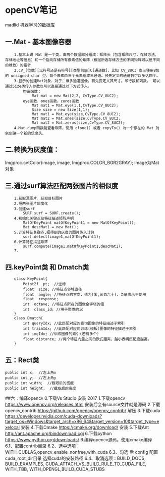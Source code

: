 # openCV笔记
madlid   机器学习的数据库
## 一.Mat - 基本图像容器


        1.基本上讲 Mat 是一个类，由两个数据部分组成：矩阵头（包含矩阵尺寸，存储方法，存储地址等信息）和一个指向存储所有像素值的矩阵（根据所选存储方法的不同矩阵可以是不同的维数）的指针
        2.CV_[位数][无符号还是有符号][类型前缀]C[通道数]，比如 CV_8UC3 表示使用8位的 unsigned char 型，每个像素由三个元素组成三通道。预先定义的通道数可以多达四个。 
        3.显示的创建Mat对象，对于二维多通道图像，首先要定义其尺寸，即行数和列数。 可以通过Size类传入参数也可以直接通过以下方式传入。
            构造函数：
                Mat mat = new Mat(2,2, CvType.CV_8UC2);
            eye函数，ones函数，zeros函数
                Mat mat1 = Mat.eye(1,1,CvType.CV_8UC2);
                Size size = new Size(1,1);
                Mat mat1 = Mat.eye(size,CvType.CV_8UC2);
                Mat mat2 = Mat.ones(size,CvType.CV_8UC2;
                Mat mat2 = Mat.zeros(size,CvType.CV_8UC2);
        4.Mat.dump函数能查看矩阵，使用 clone() 或者 copyTo() 为一个存在的 Mat 对象创建一个新的信息头。
## 二.转换为灰度值：

   Imgproc.cvtColor(image, image, Imgproc.COLOR_BGR2GRAY);    image为Mat对象

## 三.通过surf算法匹配两张图片的相似度


        1.获取源图片，获取目标图片
        2.把两张图片灰度化
        3.创建surf
            SURF surf = SURF.create();
        4.初始化关键点及特征描述矩阵声明
            MatOfKeyPoint matOfKeyPoint1 = new MatOfKeyPoint();
            Mat descMat1 = new Mat();
        5.计算特征关键点,把得到的灰度的图片传入计算
            surf.detect(image1,matOfKeyPoint1);
        6.计算特征描述矩阵
            surf.compute(image1,matOfKeyPoint1,descMat1);
        7.
## 四.keyPoint类 和 Dmatch类
	
        class KeyPoint{        
            Point2f  pt;  //坐标
            float  size; //特征点邻域直径
            float  angle; //特征点的方向，值为[零,三百六十)，负值表示不使用
            float  response;
            int  octave; //特征点所在的图像金字塔的组
            int  class_id; //用于聚类的id
        }
        class Dmatch{
            int queryIdx; //此匹配对应的查询图像的特征描述子索引
            int trainIdx; //此匹配对应的训练(模板)图像的特征描述子索引
            int imgIdx; //训练图像的索引(若有多个)
            float distance; //两个特征向量之间的欧氏距离，越小表明匹配度越高。
        }
## 五：Rect类
	
	public int x;  //左上角x
    public int y;  //左上角y
    public int width;  //截取后的宽度
    public int height;  //截取后的高度


##六：编译opencv
	0.下载Vs Studio 安装 2017
	1.下载opencv https://www.opencv.org/releases.html  安装后会有source文件就是源码
	2.下载opencv_contrib https://github.com/opencv/opencv_contrib/  解压
	3.下载cuda   https://developer.nvidia.com/cuda-downloads?target_os=Windows&target_arch=x86_64&target_version=10&target_type=exelocal  安装
	4.下载Cmake  https://cmake.org/download/   安装
	5.下载Ant http://ant.apache.org/bindownload.cgi
	6.下载python   https://www.python.org/downloads/
	6.编译opencv源码，使用cmake编译
            6.1、配置contrib目录
            6.2、选中选项：WITH_CUBLAS,opencv_enable_nonfree,with_cuda
            6.3、勾选 后  config  配置cuda_root_dir目录 选择cuda的安装路径
            6.4、取消选项：BUILD_DOCS, BUILD_EXAMPLES, CUDA_ATTACH_VS_BUILD_RULE_TO_CUDA_FILE, WITH_TBB, WITH_OPENGL,BUILD_CUDA_STUBS